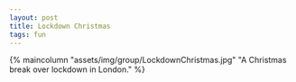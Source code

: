 ```yaml
---
layout: post
title: Lockdown Christmas
tags: fun
---
```

{% maincolumn "assets/img/group/LockdownChristmas.jpg" "A Christmas break over lockdown in London." %}
